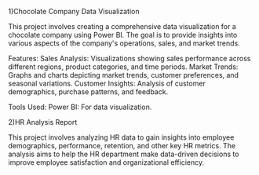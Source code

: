 1)Chocolate Company Data Visualization


This project involves creating a comprehensive data visualization for a chocolate company using Power BI. The goal is to provide insights into various aspects of the company's operations, sales, and market trends.

Features:
Sales Analysis: Visualizations showing sales performance across different regions, product categories, and time periods.
Market Trends: Graphs and charts depicting market trends, customer preferences, and seasonal variations.
Customer Insights: Analysis of customer demographics, purchase patterns, and feedback.

Tools Used:
Power BI: For data visualization.

2)HR Analysis Report

This project involves analyzing HR data to gain insights into employee demographics, performance, retention, and other key HR metrics. The analysis aims to help the HR department make data-driven decisions to improve employee satisfaction and organizational efficiency.
